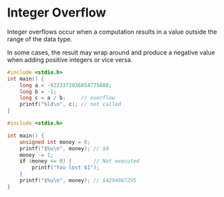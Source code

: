 # Integer Overflow

<div class="row row-cols-lg-2"><div>

Integer overflows occur when a computation results in a value outside the range of the data type. 

In some cases, the result may wrap around and produce a negative value when adding positive integers or vice versa.

```c
#include <stdio.h>
int main() {
    long a = -9223372036854775808;
    long b = -1;
    long c = a / b;     // overflow
    printf("%ld\n", c); // not called
}
```
</div><div>

```c
#include <stdio.h>

int main() {
    unsigned int money = 0;
    printf("$%u\n", money); // $0
    money -= 1;
    if (money <= 0) {       // Not executed
        printf("You lost $1");
    }
    printf("$%u\n", money); // $4294967295
}
```
</div></div>